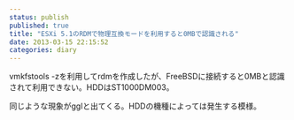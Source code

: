 ```yaml
---
status: publish
published: true
title: "ESXi 5.1のRDMで物理互換モードを利用すると0MBで認識される"
date: 2013-03-15 22:15:52
categories: diary
---
```

vmkfstools -zを利用してrdmを作成したが、FreeBSDに接続すると0MBと認識されて利用できない。HDDはST1000DM003。

同じような現象がgglと出てくる。HDDの機種によっては発生する模様。
